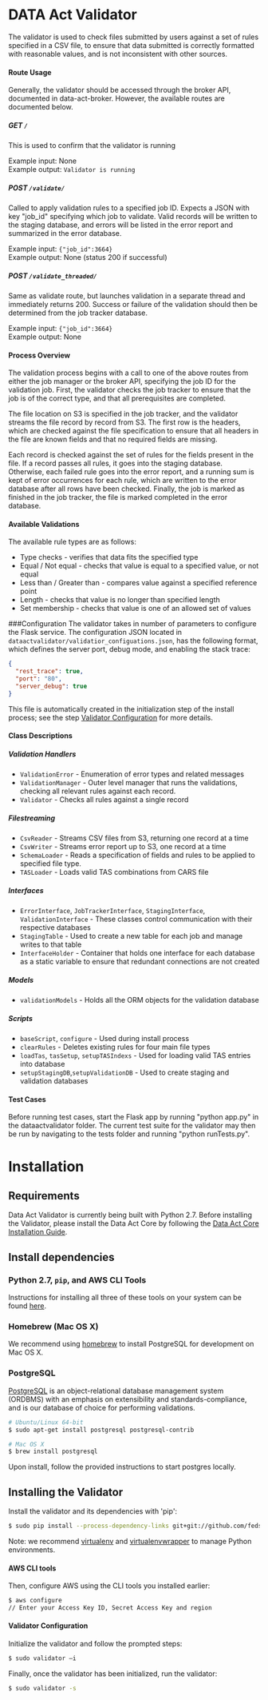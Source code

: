 # DATA Act Validator

The validator is used to check files submitted by users against a set of rules specified in a CSV file, to ensure that data submitted is correctly formatted with reasonable values, and is not inconsistent with other sources.

#### Route Usage
Generally, the validator should be accessed through the broker API, documented in data-act-broker.  However, the available routes are documented below.

##### GET `/`
This is used to confirm that the validator is running

Example input: None  
Example output: `Validator is running`

##### POST `/validate/`
Called to apply validation rules to a specified job ID.  Expects a JSON with key "job_id" specifying which job to validate.  Valid records will be written to the staging database, and errors will be listed in the error report and summarized in the error database.

Example input: `{"job_id":3664}`  
Example output: None (status 200 if successful)

##### POST `/validate_threaded/`
Same as validate route, but launches validation in a separate thread and immediately returns 200.  Success or failure of the validation should then be determined from the job tracker database.  

Example input: `{"job_id":3664}`  
Example output: None

#### Process Overview
The validation process begins with a call to one of the above routes from either the job manager or the broker API, specifying the job ID for the validation job.  First, the validator checks the job tracker to ensure that the job is of the correct type, and that all prerequisites are completed.

The file location on S3 is specified in the job tracker, and the validator streams the file record by record from S3.  The first row is the headers, which are checked against the file specification to ensure that all headers in the file are known fields and that no required fields are missing.

Each record is checked against the set of rules for the fields present in the file.  If a record passes all rules, it goes into the staging database.  Otherwise, each failed rule goes into the error report, and a running sum is kept of error occurrences for each rule, which are written to the error database after all rows have been checked.  Finally, the job is marked as finished in the job tracker, the file is marked completed in the error database.

#### Available Validations
The available rule types are as follows:
* Type checks - verifies that data fits the specified type
* Equal / Not equal - checks that value is equal to a specified value, or not equal
* Less than / Greater than - compares value against a specified reference point
* Length - checks that value is no longer than specified length
* Set membership - checks that value is one of an allowed set of values  


###Configuration
The validator takes in number of parameters to configure the Flask service. The configuration JSON located in `dataactvalidator/validatior_configuations.json`, has the following format, which defines the server port, debug mode, and enabling
the stack trace:

```json
{
  "rest_trace": true,
  "port": "80",
  "server_debug": true
}
```
This file is automatically created in the initialization step of the install process; see the step [Validator Configuration](#validator-configuration) for more details.

#### Class Descriptions

##### Validation Handlers

* `ValidationError` - Enumeration of error types and related messages
* `ValidationManager` - Outer level manager that runs the validations, checking all relevant rules against each record.
* `Validator` - Checks all rules against a single record

##### Filestreaming

* `CsvReader` - Streams CSV files from S3, returning one record at a time
* `CsvWriter` - Streams error report up to S3, one record at a time
* `SchemaLoader` - Reads a specification of fields and rules to be applied to specified file type.
* `TASLoader` - Loads valid TAS combinations from CARS file

##### Interfaces

* `ErrorInterface`, `JobTrackerInterface`, `StagingInterface`, `ValidationInterface` - These classes control communication with their respective databases
* `StagingTable` - Used to create a new table for each job and manage writes to that table
* `InterfaceHolder` - Container that holds one interface for each database as a static variable to ensure that redundant connections are not created

##### Models
* `validationModels` - Holds all the ORM objects for the validation database

##### Scripts
* `baseScript`, `configure` - Used during install process
* `clearRules` - Deletes existing rules for four main file types
* `loadTas`, `tasSetup`, `setupTASIndexs` - Used for loading valid TAS entries into database
 * `setupStagingDB`,`setupValidationDB` - Used to create staging and validation databases

#### Test Cases
Before running test cases, start the Flask app by running "python app.py" in the dataactvalidator folder.  The current test suite for the validator may then be run by navigating to the tests folder and running "python runTests.py".

# Installation

## Requirements

Data Act Validator is currently being built with Python 2.7.   Before installing the Validator, please install the Data Act Core by following the [Data Act Core Installation Guide](https://github.com/fedspendingtransparency/data-act-core/blob/configuration/README.md).

## Install dependencies

### Python 2.7, `pip`, and AWS CLI Tools

Instructions for installing all three of these tools on your system can be found [here](https://docs.aws.amazon.com/cli/latest/userguide/installing.html#install-with-pip).

### Homebrew (Mac OS X)

We recommend using [homebrew](http://brew.sh) to install PostgreSQL for development on Mac OS X.

### PostgreSQL

[PostgreSQL](https://en.wikipedia.org/wiki/PostgreSQL) is an object-relational database management system (ORDBMS) with an emphasis on extensibility and standards-compliance, and is our database of choice for performing validations.

```bash
# Ubuntu/Linux 64-bit
$ sudo apt-get install postgresql postgresql-contrib

# Mac OS X
$ brew install postgresql
```

Upon install, follow the provided instructions to start postgres locally.

## Installing the Validator

Install the validator and its dependencies with 'pip':

```bash
$ sudo pip install --process-dependency-links git+git://github.com/fedspendingtransparency/data-act-validator.git@configuration
```

Note: we recommend [virtualenv](https://virtualenv.readthedocs.org/en/latest/installation.html) and [virtualenvwrapper](https://virtualenvwrapper.readthedocs.org/en/latest/install.html) to manage Python environments.

#### AWS CLI tools

Then, configure AWS using the CLI tools you installed earlier:

```bash
$ aws configure
// Enter your Access Key ID, Secret Access Key and region
```

#### Validator Configuration

Initialize the validator and follow the prompted steps:

```bash
$ sudo validator –i
```

Finally, once the validator has been initialized, run the validator:

```bash
$ sudo validator -s
```
